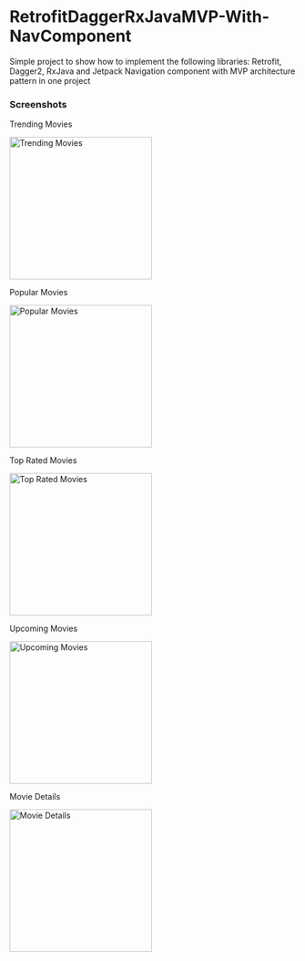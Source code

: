 # RetrofitDaggerRxJavaMVP-With-NavComponent
Simple project to show how to implement the following libraries: Retrofit, Dagger2, RxJava and Jetpack Navigation component with MVP architecture pattern in one project


### Screenshots

Trending Movies

<img src="https://user-images.githubusercontent.com/47930771/97816346-89ede300-1c8c-11eb-822d-6fccfd22e58b.png" alt="Trending Movies" width="250"/>



Popular Movies

<img src="https://user-images.githubusercontent.com/47930771/97816277-18159980-1c8c-11eb-9b2e-c82113390e0e.png" alt="Popular Movies" width="250"/>



Top Rated Movies

<img src="https://user-images.githubusercontent.com/47930771/97816361-9b36ef80-1c8c-11eb-8226-aa3f14dc87e2.png" alt="Top Rated Movies" width="250"/>



Upcoming Movies

<img src="https://user-images.githubusercontent.com/47930771/97816367-a38f2a80-1c8c-11eb-9089-db496994a939.png" alt="Upcoming Movies" width="250"/>



Movie Details

<img src="https://user-images.githubusercontent.com/47930771/97816370-ab4ecf00-1c8c-11eb-9798-78c916c1d4a8.png" alt="Movie Details" width="250"/>
